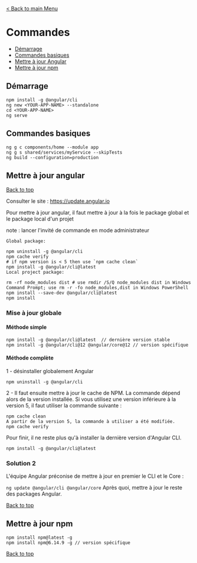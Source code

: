 [< Back to main Menu](https://github.com/gsoulie/angular-resources/blob/master/ng-sheet.md)    

# Commandes

* [Démarrage](#démarrage)    
* [Commandes basiques](#commandes-basiques)         
* [Mettre à jour Angular](#mettre-à-jour-angular)     
* [Mettre à jour npm](#mettre-à-jour-npm)        

## Démarrage

````
npm install -g @angular/cli
ng new <YOUR-APP-NAME> --standalone
cd <YOUR-APP-NAME>
ng serve
````
  
## Commandes basiques
````
ng g c components/home --module app
ng g s shared/services/myService --skipTests
ng build --configuration=production
````

## Mettre à jour angular
[Back to top](#angular) 

Consulter le site : https://update.angular.io

Pour mettre à jour angular, il faut mettre à jour à la fois le package global et le package local d'un projet

note : lancer l'invité de commande en mode administrateur

````
Global package:

npm uninstall -g @angular/cli
npm cache verify
# if npm version is < 5 then use `npm cache clean` 
npm install -g @angular/cli@latest
Local project package:

rm -rf node_modules dist # use rmdir /S/Q node_modules dist in Windows Command Prompt; use rm -r -fo node_modules,dist in Windows PowerShell 
npm install --save-dev @angular/cli@latest
npm install
````

### Mise à jour globale

#### Méthode simple

````
npm install -g @angular/cli@latest  // dernière version stable
npm install -g @angular/cli@12 @angular/core@12 // version spécifique
````

#### Méthode complète

1 - désinstaller globalement Angular
````
npm uninstall -g @angular/cli
````

2 - Il faut ensuite mettre à jour le cache de NPM. La commande dépend alors de la version installée. Si vous utilisez une version inférieure à la version 5, il faut utiliser la commande suivante :
````
npm cache clean
A partir de la version 5, la commande à utiliser a été modifiée.
npm cache verify
````

Pour finir, il ne reste plus qu'à installer la dernière version d'Angular CLI.
````
npm install -g @angular/cli@latest
````

### Solution 2

L'équipe Angular préconise de mettre à jour en premier le CLI et le Core :

````ng update @angular/cli @angular/core````
Après quoi, mettre à jour le reste des packages Angular.

[Back to top](#commandes)

## Mettre à jour npm

````
npm install npm@latest -g
npm install npm@6.14.9 -g // version spécifique
````
[Back to top](#commandes)
